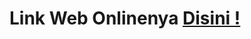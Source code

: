 <h1>Link Web Onlinenya <a href="https://xkasir.000webhostapp.com/laravel/public/login" >Disini !</a></h1>
